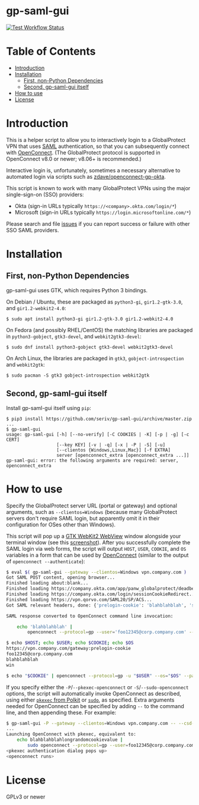 gp-saml-gui
===========

[![Test Workflow Status](https://github.com/dlenski/gp-saml-gui/workflows/build/badge.svg)](https://github.com/dlenski/gp-saml-gui/actions?query=workflow%3Abuild)

Table of Contents
=================

  * [Introduction](#introduction)
  * [Installation](#installation)
    * [First, non-Python Dependencies](#first-non-python-dependencies)
    * [Second, gp-saml-gui itself](#second-gp-saml-gui-itself)
  * [How to use](#how-to-use)
  * [License](#license)

Introduction
============

This is a helper script to allow you to interactively login to a GlobalProtect VPN
that uses [SAML](https://en.wikipedia.org/wiki/Security_Assertion_Markup_Language)
authentication, so that you can subsequently connect with [OpenConnect](https://www.infradead.org/openconnect).
(The GlobalProtect protocol is supported in OpenConnect v8.0 or newer; v8.06+ is recommended.)

Interactive login is, unfortunately, sometimes a necessary alternative to automated
login via scripts such as
[zdave/openconnect-gp-okta](https://github.com/zdave/openconnect-gp-okta).

This script is known to work with many GlobalProtect VPNs using the major single-sign-on (SSO) providers:

- Okta (sign-in URLs typically `https://<company>.okta.com/login/*`)
- Microsoft (sign-in URLs typically `https://login.microsoftonline.com/*`)

Please search and file [issues](https://github.com/dlenski/gp-saml-gui/issues) if you can report success
or failure with other SSO SAML providers.

Installation
============

First, non-Python Dependencies
------------------------------

gp-saml-gui uses GTK, which requires Python 3 bindings.

On Debian / Ubuntu, these are packaged as `python3-gi`, `gir1.2-gtk-3.0`, and
`gir1.2-webkit2-4.0`:

```
$ sudo apt install python3-gi gir1.2-gtk-3.0 gir1.2-webkit2-4.0
```

On Fedora (and possibly RHEL/CentOS) the matching libraries are packaged in
`python3-gobject`, `gtk3-devel`, and `webkit2gtk3-devel`:

```
$ sudo dnf install python3-gobject gtk3-devel webkit2gtk3-devel
```

On Arch Linux, the libraries are packaged in `gtk3`, `gobject-introspection`
and `webkit2gtk`:

```
$ sudo pacman -S gtk3 gobject-introspection webkit2gtk
```

Second, gp-saml-gui itself
--------------------------

Install gp-saml-gui itself using `pip`:

```
$ pip3 install https://github.com/seriv/gp-saml-gui/archive/master.zip
...
$ gp-saml-gui
usage: gp-saml-gui [-h] [--no-verify] [-C COOKIES | -K] [-p | -g] [-c CERT]
                   [--key KEY] [-v | -q] [-x | -P | -S] [-u]
                   [--clientos {Windows,Linux,Mac}] [-f EXTRA]
                   server [openconnect_extra [openconnect_extra ...]]
gp-saml-gui: error: the following arguments are required: server, openconnect_extra
```

How to use
==========

Specify the GlobalProtect server URL (portal or gateway) and optional
arguments, such as `--clientos=Windows` (because many GlobalProtect
servers don't require SAML login, but apparently omit it in their configuration
for OSes other than Windows).

This script will pop up a [GTK WebKit2 WebView](https://webkitgtk.org/) window
alongside your terminal window (see this [screenshot](screenshot.png)).
After you successfully complete the SAML login via web forms, the script will output
`HOST`, `USER`, `COOKIE`, and `OS` variables in a form that can be used by
[OpenConnect](http://www.infradead.org/openconnect/juniper.html)
(similar to the output of `openconnect --authenticate`):

```sh
$ eval $( gp-saml-gui --gateway --clientos=Windows vpn.company.com )
Got SAML POST content, opening browser...
Finished loading about:blank...
Finished loading https://company.okta.com/app/panw_globalprotect/deadbeefFOOBARba1234/sso/saml...
Finished loading https://company.okta.com/login/sessionCookieRedirect...
Finished loading https://vpn.qorvo.com/SAML20/SP/ACS...
Got SAML relevant headers, done: {'prelogin-cookie': 'blahblahblah', 'saml-username': 'foo12345@corp.company.com', 'saml-slo': 'no', 'saml-auth-status': '1'}

SAML response converted to OpenConnect command line invocation:

    echo 'blahblahblah' |
        openconnect --protocol=gp --user='foo12345@corp.company.com' --os=win --usergroup=prelogin-cookie:gateway --passwd-on-stdin vpn.company.com

$ echo $HOST; echo $USER; echo $COOKIE; echo $OS
https://vpn.company.com/gateway:prelogin-cookie
foo12345@corp.company.com
blahblahblah
win

$ echo "$COOKIE" | openconnect --protocol=gp -u "$USER" --os="$OS" --passwd-on-stdin "$HOST"
```

If you specify either the `-P`/`--pkexec-openconnect` or `-S`/`--sudo-openconnect` options, the script
will automatically invoke OpenConnect as described, using either [`pkexec` from Polkit](https://www.freedesktop.org/software/polkit/docs/0.106/polkit.8.html)
or [`sudo`](https://www.sudo.ws/), as specified. Extra arguments needed for OpenConnect can be specified by adding ` -- ` to the command line, and then
appending these. For example:

```sh
$ gp-saml-gui -P --gateway --clientos=Windows vpn.company.com -- --csd-wrapper=hip-report.sh
...
Launching OpenConnect with pkexec, equivalent to:
    echo blahblahblahlongrandomcookievalue |
        sudo openconnect --protocol=gp --user=foo12345@corp.company.com --os=win --usergroup=gateway:prelogin-cookie --passwd-on-stdin vpn.company.com
<pkexec authentication dialog pops up>
<openconnect runs>
```

License
=======

GPLv3 or newer
